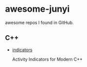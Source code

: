 # awesome-junyi
awesome repos I found in GitHub.

## C++

- [indicators](https://github.com/p-ranav/indicators)

   Activity Indicators for Modern C++

